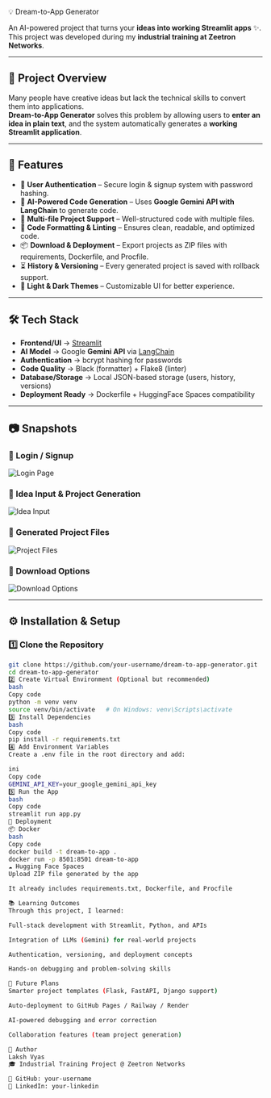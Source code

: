  💡 Dream-to-App Generator

An AI-powered project that turns your **ideas into working Streamlit apps** ✨.  
This project was developed during my **industrial training at Zeetron Networks**.

---

## 📌 Project Overview
Many people have creative ideas but lack the technical skills to convert them into applications.  
**Dream-to-App Generator** solves this problem by allowing users to **enter an idea in plain text**, and the system automatically generates a **working Streamlit application**.

---

## 🎯 Features
- 🔐 **User Authentication** – Secure login & signup system with password hashing.  
- 🤖 **AI-Powered Code Generation** – Uses **Google Gemini API with LangChain** to generate code.  
- 📂 **Multi-file Project Support** – Well-structured code with multiple files.  
- 🧹 **Code Formatting & Linting** – Ensures clean, readable, and optimized code.  
- 📦 **Download & Deployment** – Export projects as ZIP files with requirements, Dockerfile, and Procfile.  
- ⏳ **History & Versioning** – Every generated project is saved with rollback support.  
- 🎨 **Light & Dark Themes** – Customizable UI for better experience.  

---

## 🛠️ Tech Stack
- **Frontend/UI** → [Streamlit](https://streamlit.io/)  
- **AI Model** → Google **Gemini API** via [LangChain](https://www.langchain.com/)  
- **Authentication** → bcrypt hashing for passwords  
- **Code Quality** → Black (formatter) + Flake8 (linter)  
- **Database/Storage** → Local JSON-based storage (users, history, versions)  
- **Deployment Ready** → Dockerfile + HuggingFace Spaces compatibility  

---

## 📷 Snapshots

### 🔑 Login / Signup
![Login Page](snapshots/login.png)

### 🧠 Idea Input & Project Generation
![Idea Input](snapshots/idea_input.png)

### 📁 Generated Project Files
![Project Files](snapshots/project_files.png)

### 🚀 Download Options
![Download Options](snapshots/download.png)

---

## ⚙️ Installation & Setup

### 1️⃣ Clone the Repository
```bash
git clone https://github.com/your-username/dream-to-app-generator.git
cd dream-to-app-generator
2️⃣ Create Virtual Environment (Optional but recommended)
bash
Copy code
python -m venv venv
source venv/bin/activate   # On Windows: venv\Scripts\activate
3️⃣ Install Dependencies
bash
Copy code
pip install -r requirements.txt
4️⃣ Add Environment Variables
Create a .env file in the root directory and add:

ini
Copy code
GEMINI_API_KEY=your_google_gemini_api_key
5️⃣ Run the App
bash
Copy code
streamlit run app.py
🚀 Deployment
📦 Docker
bash
Copy code
docker build -t dream-to-app .
docker run -p 8501:8501 dream-to-app
☁️ Hugging Face Spaces
Upload ZIP file generated by the app

It already includes requirements.txt, Dockerfile, and Procfile

📚 Learning Outcomes
Through this project, I learned:

Full-stack development with Streamlit, Python, and APIs

Integration of LLMs (Gemini) for real-world projects

Authentication, versioning, and deployment concepts

Hands-on debugging and problem-solving skills

🔮 Future Plans
Smarter project templates (Flask, FastAPI, Django support)

Auto-deployment to GitHub Pages / Railway / Render

AI-powered debugging and error correction

Collaboration features (team project generation)

👤 Author
Laksh Vyas
🎓 Industrial Training Project @ Zeetron Networks

📌 GitHub: your-username
📌 LinkedIn: your-linkedin
